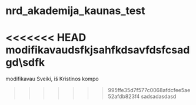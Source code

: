 ﻿# nrd_akademija_kaunas_test
<<<<<<< HEAD
modifikavaudsfkjsahfkdsavfdsfcsadgd\sdfk
=======
modifikavau
Sveiki, iš Kristinos kompo
>>>>>>> 995ffe35d7f577c0068afdcfee5ae52afdb823f4
sadsadasdasd